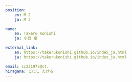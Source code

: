 ```yaml
---
position:
    en: M 2
    ja: M 2

name:
    en: Takeru Konishi
    ja: 小西 豪

external_link:
    en: https://takerukonishi.github.io/index_ja.html
    ja: https://takerukonishi.github.io/index_ja.html

email: sc23197z@st.
hiragana: こにし たける
---
```

